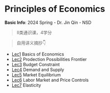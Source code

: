 # Principles of Economics

**Basic Info**: 2024 Spring - Dr. Jin Qin - NSD

>II类通识课，4学分

> 自用讲义摘抄👇

- [Lec1](Lec1/Lec1%20Basics%20of%20Economics.md) Basics of Economics
- [Lec2](Lec2/Lec2%20Production%20Possibilities%20Frontier.md) Prodection Possibilities Frontier
- [Lec3](Lec3/Lec3%20Budget%20Constraint.md) Budget Constraint
- [Lec4](Lec4/Lec4%20Demand%20and%20Supply.md) Demand and Supply
- [Lec5](Lec5/Lec5%20Market%20Equilibrium.md) Market Equilibrium
- [Lec6](Lec6/Labor%20Market%20and%20Price%20Controls.md) Labor Market and Price Controls
- [Lec7](Lec7/Lec7%20Elasticity.md) Elasticity